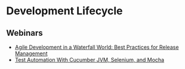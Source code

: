 # Development Lifecycle


## Webinars

* [Agile Development in a Waterfall World: Best Practices for Release Management](https://www.youtube.com/watch?v=qkr1jyAU18w)
* [Test Automation With Cucumber JVM, Selenium, and Mocha](https://www.youtube.com/watch?v=US39w9XwuP4)
